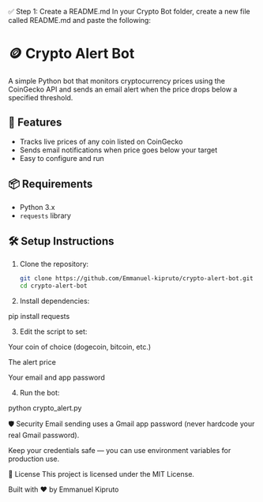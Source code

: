 ✅ Step 1: Create a README.md
In your Crypto Bot folder, create a new file called README.md and paste the following:

# 🪙 Crypto Alert Bot

A simple Python bot that monitors cryptocurrency prices using the CoinGecko API and sends an email alert when the price drops below a specified threshold.

## 🚀 Features
- Tracks live prices of any coin listed on CoinGecko
- Sends email notifications when price goes below your target
- Easy to configure and run

## 📦 Requirements
- Python 3.x
- `requests` library

## 🛠️ Setup Instructions

1. Clone the repository:
   ```bash
   git clone https://github.com/Emmanuel-kipruto/crypto-alert-bot.git
   cd crypto-alert-bot

2. Install dependencies:

pip install requests

3. Edit the script to set:

Your coin of choice (dogecoin, bitcoin, etc.)

The alert price

Your email and app password

4. Run the bot:

python crypto_alert.py

🛡️ Security
Email sending uses a Gmail app password (never hardcode your real Gmail password).

Keep your credentials safe — you can use environment variables for production use.

📄 License
This project is licensed under the MIT License.

Built with ❤️ by Emmanuel Kipruto
